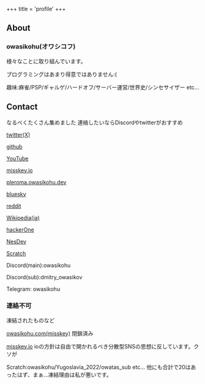 +++
title = 'profile'
+++

## About

### owasikohu(オワシコフ)

様々なことに取り組んでいます。

プログラミングはあまり得意ではありません:(

趣味:麻雀/PSP/ギャルゲ/ハードオフ/サーバー運営/世界史/シンセサイザー etc...

## Contact

なるべくたくさん集めました 連絡したいならDiscordやtwitterがおすすめ

[twitter(X)](https://x.com/owasikohu)

[github](https://github.com/owasikohu)

[YouTube](https://www.youtube.com/@owasikohu)

[misskey.io](https://misskey.io/@owasikov)

[pleroma.owasikohu.dev](https://pleroma.owasikohu.dev/users/owasikohu)

[bluesky](https://bsky.app/profile/owasikohu.bsky.social)

[reddit](https://www.reddit.com/user/owasikohu/)

[Wikipedia(ja)](https://ja.wikipedia.org/wiki/%E5%88%A9%E7%94%A8%E8%80%85:Owaskohu)

[hackerOne](https://hackerone.com/owasikohu?type=user)

[NesDev](https://forums.nesdev.org/memberlist.php?mode=viewprofile&u=35634)

[Scratch](https://scratch.mit.edu/users/owatas/)

Discord(main):owasikohu

Discord(sub):dmitry_owasikov

Telegram: owasikohu

### 連絡不可

凍結されたものなど

[owasikohu.com(misskey)](https://owasikohu.com/@owasikohu) 閉鎖済み

[misskey.io](https://misskey.io/@owasikohu) ioの方針は自由で開かれるべき分散型SNSの思想に反しています。クソが

Scratch:owasikohu/Yugoslavia_2022/owatas_sub etc... 他にも合計で20はあったはず、まぁ...凍結理由は私が悪いです。
